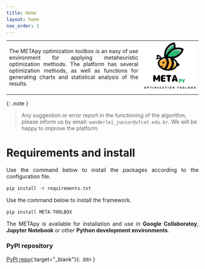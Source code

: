 ```yaml
---
title: Home
layout: home
nav_order: 1
---
```


<table>
  <tr>
    <td style="width:70%;"><p align="justify">The METApy optimization toolbox is an easy of use environment for applying metaheuristic optimization methods. The platform has several optimization methods, as well as functions for generating charts and statistical analysis of the results.</p></td>
    <td style="width:30%;"><img src="assets/images/logo.png"/></td>  
  </tr>
</table>  

{: .note }
> Any suggestion or error report in the functioning of the algorithm, please inform us by email: `wanderlei_junior@ufcat.edu.br`. We will be happy to improve the platform.

<h1>Requirements and install</h1>

<p align = "justify">
Use the command below to install the packages according to the configuration file.
</p>

```python
pip install -r requirements.txt
```

<p align = "justify">
Use the command below to install the framework.
</p>

```python
pip install META-TOOLBOX
```

<p align="justify">The METApy is available for installation and use in <b>Google Collaboratoy</b>, <b>Jupyter Notebook</b> or other <b>Python development environments</b>.</p>

<h3>PyPI repository</h3>
  
[PyPI repo](https://pypi.org/project/META-TOOLBOX/){:target="_blank"}{: .btn }

<!--
<h1>Developers</h1>

<p align="justify">See <a href="https://wmpjrufg.github.io/METAPY/001-VERSION.html" target="_blank">development team</a>.</p>   

<h1>Index</h1>

<dl>
  <dt>Quick start</dt>
    <dd><a href="https://wmpjrufg.github.io/METAPY/001-VERSION.html" target="_blank">Versions</a></dd>
    <dd><a href="https://wmpjrufg.github.io/METAPY/002-QUICK.html" target="_blank">Guide</a></dd>
  <dt>Deterministic Algorithms</dt>
    <dd><a href="https://wmpjrufg.github.io/METAPY/009-FIBONACCI.html" target="_blank">Fibonacci</a></dd>  
  <dt>Heuristic Algorithms</dt>
    <dd><a href="https://wmpjrufg.github.io/METAPY/003-HC.html" target="_blank">Hill Climbing</a></dd>
    <dd><a href="https://wmpjrufg.github.io/METAPY/004-SA.html" target="_blank">Simulated Annealing</a></dd>
    <dd><a href="https://wmpjrufg.github.io/METAPY/005-FA.html" target="_blank">Firefly algorithm</a></dd>
    <dd><a href="https://wmpjrufg.github.io/METAPY/006-PSO.html" target="_blank">Particle Swarm algorithm</a></dd>    
  <dt>Learning</dt>
    <dd><a href="https://wmpjrufg.github.io/METAPY/008-BENCHMARKS.html" target="_blank">Benchmarks and other functions</a></dd>
    <dd><a href="https://wmpjrufg.github.io/METAPY/007-KNAPSACK.html" target="_blank">Knapsack problem</a></dd>
</dl>




1.0 - Installation  
1.1 - [How to install](https://wmpjrufg.github.io/META_TOOLBOX/CAP_1-1.html)  
2.0 - Meta Optimization Toolbox   
2.1 - [How to use](https://wmpjrufg.github.io/META_TOOLBOX/CAP_2-1.html)  
3.0 - Optimization methods  
3.1 - [Simulated Annealing](https://wmpjrufg.github.io/META_TOOLBOX/CAP_3-1.html)  
3.0 - Optimization methods  
3.1 - [Simulated Annealing](https://wmpjrufg.github.io/META_TOOLBOX/CAP_3-1.html)
-->  

<!--
<dt>Common Library</dt>
<dd><a href="https://wmpjrufg.github.io/META_TOOLBOX/CO.html" target="_blank">Common Library</a></dd>
--> 


